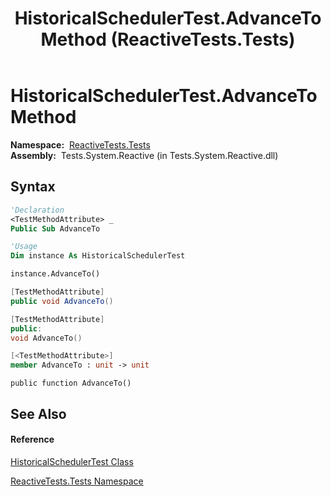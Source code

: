 ﻿---
title: HistoricalSchedulerTest.AdvanceTo Method  (ReactiveTests.Tests)
TOCTitle: AdvanceTo Method
ms:assetid: M:ReactiveTests.Tests.HistoricalSchedulerTest.AdvanceTo
ms:mtpsurl: https://msdn.microsoft.com/en-us/library/reactivetests.tests.historicalschedulertest.advanceto(v=VS.103)
ms:contentKeyID: 36620801
ms.date: 06/28/2011
mtps_version: v=VS.103
f1_keywords:
- ReactiveTests.Tests.HistoricalSchedulerTest.AdvanceTo
dev_langs:
- CSharp
- JScript
- VB
- FSharp
- c++
---

# HistoricalSchedulerTest.AdvanceTo Method

**Namespace:**  [ReactiveTests.Tests](hh289046\(v=vs.103\).md)  
**Assembly:**  Tests.System.Reactive (in Tests.System.Reactive.dll)

## Syntax

``` vb
'Declaration
<TestMethodAttribute> _
Public Sub AdvanceTo
```

``` vb
'Usage
Dim instance As HistoricalSchedulerTest

instance.AdvanceTo()
```

``` csharp
[TestMethodAttribute]
public void AdvanceTo()
```

``` c++
[TestMethodAttribute]
public:
void AdvanceTo()
```

``` fsharp
[<TestMethodAttribute>]
member AdvanceTo : unit -> unit 
```

``` jscript
public function AdvanceTo()
```

## See Also

#### Reference

[HistoricalSchedulerTest Class](hh303804\(v=vs.103\).md)

[ReactiveTests.Tests Namespace](hh289046\(v=vs.103\).md)

